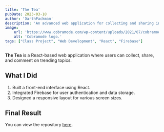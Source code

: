 ```yaml
---
title: 'The Tea'
pubDate: 2023-03-10
author: 'DarthPackman'
description: 'An advanced web application for collecting and sharing information on topics of interest.'
image:
    url: 'https://www.cobramode.com/wp-content/uploads/2021/07/cobramode-logo-website-big-1024x550.png'
    alt: 'Cobramode logo.'
tags: ["Class Project", "Web Development", "React", "Firebase"]
---
```


**The Tea** is a React-based web application where users can collect, share, and comment on trending topics.

## What I Did

1. Built a front-end interface using React.
2. Integrated Firebase for user authentication and data storage.
3. Designed a responsive layout for various screen sizes.

## Final Result

You can view the repository [here](https://github.com/DarthPackman/TheTea).

